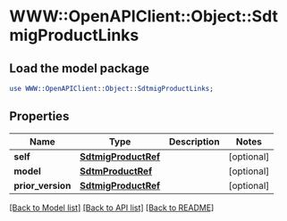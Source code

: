 # WWW::OpenAPIClient::Object::SdtmigProductLinks

## Load the model package
```perl
use WWW::OpenAPIClient::Object::SdtmigProductLinks;
```

## Properties
Name | Type | Description | Notes
------------ | ------------- | ------------- | -------------
**self** | [**SdtmigProductRef**](SdtmigProductRef.md) |  | [optional] 
**model** | [**SdtmProductRef**](SdtmProductRef.md) |  | [optional] 
**prior_version** | [**SdtmigProductRef**](SdtmigProductRef.md) |  | [optional] 

[[Back to Model list]](../README.md#documentation-for-models) [[Back to API list]](../README.md#documentation-for-api-endpoints) [[Back to README]](../README.md)


